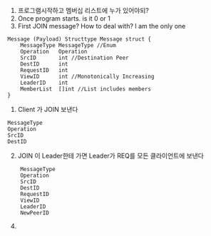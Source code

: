 
1. 프로그램시작하고 멤버십 리스트에 누가 있어야되?
2. Once program starts. is it 0 or 1
3. First JOIN message? How to deal with? I am the only one
```
Message (Payload) Structtype Message struct {  
    MessageType MessageType //Enum  
    Operation   Operation  
    SrcID       int //Destination Peer  
    DestID      int  
    RequestID   int  
    ViewID      int //Monotonically Increasing  
    LeaderID    int  
    MemberList  []int //List includes members  
}
```
1. Client 가 JOIN 보낸다
```
MessageType
Operation
SrcID
DestID
```
2. JOIN 이 Leader한테 가면 Leader가 REQ를 모든 클라이언트에 보낸다
```
    MessageType  
    Operation
    SrcID
    DestID
    RequestID
    ViewID      
    LeaderID  
	NewPeerID 
```
4. 